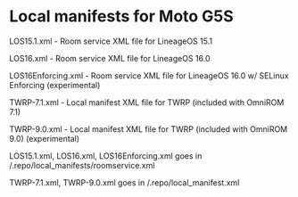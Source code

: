 # Local manifests for Moto G5S

LOS15.1.xml - Room service XML file for LineageOS 15.1

LOS16.xml - Room service XML file for LineageOS 16.0

LOS16Enforcing.xml - Room service XML file for LineageOS 16.0 w/ SELinux Enforcing (experimental)

TWRP-7.1.xml - Local manifest XML file for TWRP (included with OmniROM 7.1)

TWRP-9.0.xml - Local manifest XML file for TWRP (included with OmniROM 9.0) (experimental)

LOS15.1.xml, LOS16.xml, LOS16Enforcing.xml goes in <repo folder>/.repo/local_manifests/roomservice.xml

TWRP-7.1.xml, TWRP-9.0.xml goes in <repo folder>/.repo/local_manifest.xml
